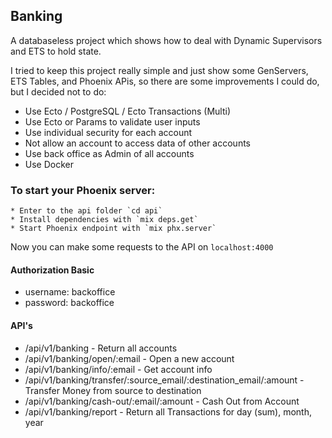 ## Banking
A databaseless project which shows how to deal with Dynamic Supervisors and ETS to hold state.

I tried to keep this project really simple and just show some GenServers, ETS Tables, and Phoenix APis, so there are some improvements I could do, but I decided not to do:

  * Use Ecto / PostgreSQL / Ecto Transactions (Multi)
  * Use Ecto or Params to validate user inputs
  * Use individual security for each account
  * Not allow an account to access data of other accounts
  * Use back office as Admin of all accounts
  * Use Docker

### To start your Phoenix server:

    * Enter to the api folder `cd api`
    * Install dependencies with `mix deps.get`
    * Start Phoenix endpoint with `mix phx.server`

  Now you can make some requests to the API on `localhost:4000`

#### Authorization Basic
- username: backoffice
- password: backoffice

#### API's
- /api/v1/banking - Return all accounts
- /api/v1/banking/open/:email - Open a new account
- /api/v1/banking/info/:email - Get account info
- /api/v1/banking/transfer/:source_email/:destination_email/:amount - Transfer Money from source to destination
- /api/v1/banking/cash-out/:email/:amount - Cash Out from Account
- /api/v1/banking/report - Return all Transactions for day (sum), month, year
